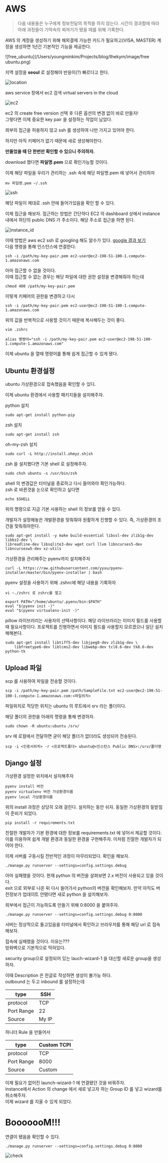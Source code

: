# AWS 

> 다음 내용들은 누구에게 정보전달의 목적을 하지 않는다. 시간이 경과함에 따라 아래 과정들이 기억속의 찌꺼기가 됐을 때를 위해 기록한다.

AWS 의 계정을 생성하기 위해 해외결제 가능한 카드가 필요하고(VISA, MASTER) 계정을 생성하면 1년간 기본적인 기능을 제공한다.

![free_ubuntu](/Users/youngminkim/Projects/blog/thekym/image/free ubuntu.png)

지역 설정을 **seoul** 로 설정해야 반응이(?) 빠르다고 한다. 

![location]({{site.url}}/image/location.png)

aws service 창에서 ec2 검색 virtual servers in the cloud

![ec2]({{site.url}}/image/EC2.png)

ec2 의 create free version 선택 후 다른 옵션의 변경 없이 바로 만들자!  
그렇다면 이제 중요한 key pair 을 설정하는 작업이 남았다.

외부의 접근을 허용하지 않고 ssh 를 생성하여 나만 가지고 있어야 한다.

하지만 아직 키페어가 없기 때문에 새로 생성해야한다. 

**만들었을 때 단 한번만 확인할 수 있으니 주의하자.**

download 했다면 **파일명.pem** 으로 확인가능할 것이다.

이제 해당 파일을 우리가 관리하는 .ssh 속에 해당 파일명.pem 에 넣어서 관리하자

```
mv 파일명.pem ~/.ssh
```
![ssh]({{site.url}}/image/ssh.png)

해당 파일이 제대로 .ssh 안에 들어가있음을 확인 할 수 있다.

이제 접근을 해보자. 접근하는 방법은 간단하다 EC2 의 dashboard 상에서 instance 내에서 하단의 public DNS 가 주소이다. 해당 주소로 접근을 하면 된다.

![instance_id]({{site.url}}/image/instance_id.png)

이때 방법은 aws ec2 ssh 로 googling 해도 알수가 있다. [google 결과 보기](http://docs.aws.amazon.com/ko_kr/AWSEC2/latest/UserGuide/AccessingInstancesLinux.html)  
다음 명령을 통해 인스턴스에 연결한다.

```
ssh -i /path/my-key-pair.pem ec2-user@ec2-198-51-100-1.compute-1.amazonaws.com
```
아마 접근할 수 없을 것이다.  
이때 접근할 수 없는 경우는 해당 파일에 대한 권한 설정을 변경해줘야 하는데

```
chmod 400 /path/my-key-pair.pem
```

이렇게 키페어의 권한을 변경하고 다시 

```
ssh -i /path/my-key-pair.pem ec2-user@ec2-198-51-100-1.compute-1.amazonaws.com
```
위의 값을 반복적으로 사용할 것이기 때문에 복사해두는 것이 좋다.

```
vim .zshrc

alias 명령어="ssh -i /path/my-key-pair.pem ec2-user@ec2-198-51-100-1.compute-1.amazonaws.com"
```

이제 ubuntu 을 열때 명령어를 통해 쉽게 접근할 수 있게 됐다.


## Ubuntu 환경설정

ubuntu 가상환경으로 접속했음을 확인할 수 있다.

이제 ubuntu 환경에서 사용할 패키지들을 설치해주자.

python 설치

```
sudo apt-get install python-pip
```

zsh 설치
```
sudo apt-get install zsh
```

oh-my-zsh 설치
```
sudo curl -L http://install.ohmyz.sh|sh
```

zsh 을 설치했다면 기본 shell 로 설정해주자.

```
sudo chsh ubuntu -s /usr/bin/zsh
```

shell 의 변경값은 터미널을 종료하고 다시 들어와야 확인가능하다.   
zsh 로 바뀐것을 눈으로 확인하고 싶다면 
```
echo $SHELL
```

위의 명령으로 지금 기본 사용하는 shell 의 정보를 얻을 수 있다.

개발자가 설정해놓은 개발환경을 맞춰줘야 원활하게 진행할 수 있다. 즉, 가상환경의 조건을 맞춰줘야한다.

```
sudo apt-get install -y make build-essential libssl-dev zlib1g-dev libbz2-dev \
libreadline-dev libsqlite3-dev wget curl llvm libncurses5-dev libncursesw5-dev xz-utils
```

가상환경을 관리해주는 pyenv까지 설치해주자

```
curl -L https://raw.githubusercontent.com/yyuu/pyenv-installer/master/bin/pyenv-installer | bash
```
pyenv 설정을 사용하기 위해 .zshrc에 해당 내용을 기록하자

```
vi ~./zshrc	로 zshrc를 열고

export PATH="/home/ubuntu/.pyenv/bin:$PATH"
eval "$(pyenv init -)"
eval "$(pyenv virtualenv-init -)"
```

pillow 라이브러리는 사용자의 선택사항이다. 해당 라이브러리는 이미지 필드를 사용할 때 필요사항이다. 프로젝트를 진행하면서 이미지 필드를 사용할지 모르겠으나 일단 설치해해본다.

```
sudo apt-get install libtiff5-dev libjpeg8-dev zlib1g-dev \
    libfreetype6-dev liblcms2-dev libwebp-dev tcl8.6-dev tk8.6-dev python-tk
```


## Upload 파일

scp 를 사용하여 파일을 전송할 것이다.

```
scp -i /path/my-key-pair.pem /path/SampleFile.txt ec2-user@ec2-198-51-100-1.compute-1.amazonaws.com:<파일위치>
```

파일위치로 적당한 위치는 ubuntu 의 루트에서 srv 라는 폴더이다.

해당 폴더의 권한을 아래의 명령을 통해 변경하자.

```
sudo chown -R ubuntu:ubuntu /srv/
```

srv 에 로컬에서 전달하면 굳이 해당 폴더가 없더라도 생성되어 전송된다.

```
scp -i <인증서위치> -r <프로젝트폴더> ubuntu@<인스턴스 Public DNS>:/srv/폴더명
```


## Django 설정

가상환경 설정한 위치에서 설치해주자

```
pyenv install 버전
pyenv virtualenv 버전 가상환경이름
pyenv local 가상환경이름
```
위의 install 과정은 상당히 오래 걸린다. 설치하는 동안 쉬자.
동일한 가상환경의 밑받침이 준비가 되었다.

```
pip install -r requirements.txt
```

친절한 개발자가 기본 환경에 대한 정보를 requirements.txt 에 넣어서 제공할 것이다. 이를 이용하여 쉽게 개발 환경과 동일한 환경을 구현해주자. 이처럼 친절한 개발자가 되어야 한다.

이제 서버를 구동시킬 전반적인 과정이 마무리되었다. 확인을 해보자.

```
./manage.py runserver --settings=config.settings.debug
```

아마 실패했을 것이다. 현재 python 의 버전을 살펴보면 2.x 버전이 사용되고 있을 것이다.  
exit 으로 외부로 나온 뒤 다시 들어가서 python의 버전을 확인해보자. 만약 아직도 버전정보가 업데이트 안됐다면 새로 python 을 설치해보자.

외부에서 접근이 가능하도록 만들기 위해 0:8000 을 붙여주자.

```
./manage.py runserver --settings=config.settings.debug 0:8000
```
서버는 정상적으로 돌고있음을 터미널에서 확인하고 브라우저를 통해 해당 url 로 접속해보자.  

접속에 실패했을 것이다. 이유는???  
방화벽으로 기본적으로 막혀있다.

security group으로 설정되어 있는 lauch-wizard-1 을 대신할 새로운 group을 생성하자.

이때 Description 은 한글로 작성하면 생성이 불가능 하다.  
outbound 는 두고 inbound 를 설정하는데 

type|SSH
---|---
protocol|TCP
Port Range|22
Source|My IP

하나더 Rule 을 만들어서

type|Custom TCPI
---|---
protocol|TCP
Port Range|8000
Source|Custom


이제 필요가 없어진 launch-wizard-1 에 연결됐던 것을 바꿔주자.  
Instance에서 Action 의 change 에서 새로 넣고자 하는 Group ID 를 넣고 wizard를 취소해주자.  
이제 wizard 를 지울 수 있게 되었다.

# BooooooM!!!

연결이 됐음을 확인할 수 있다.

```
./manage.py runserver --settings=config.settings.debug 0:8000
```

![check]({{site.url}}/image/check.png)